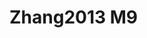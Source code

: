 <a name="material" />

# Zhang2013 M9
<script type="application/ld+json">
  {
    "@context": "https://schema.org/",
    "@type": "ChemicalSubstance",
    "http://purl.org/dc/terms/conformsTo":
      {
        "@type": "CreativeWork",
        "@id": "https://bioschemas.org/profiles/ChemicalSubstance/0.4-RELEASE/"
      },
    "@id": "https://egonw.github.io/nanowiki/nanowiki314.html#material",
    "name": "Zhang2013 M9",
    "sameAs": "http://127.0.0.1/mediawiki/index.php/Special:URIResolver/Zhang2013_M9"
  }
</script>

